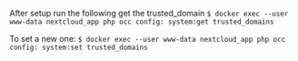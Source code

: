 After setup run the following get the trusted_domain
`$ docker exec --user www-data nextcloud_app php occ config: system:get trusted_domains`

To set a new one:
`$ docker exec --user www-data nextcloud_app php occ config: system:set trusted_domains`
